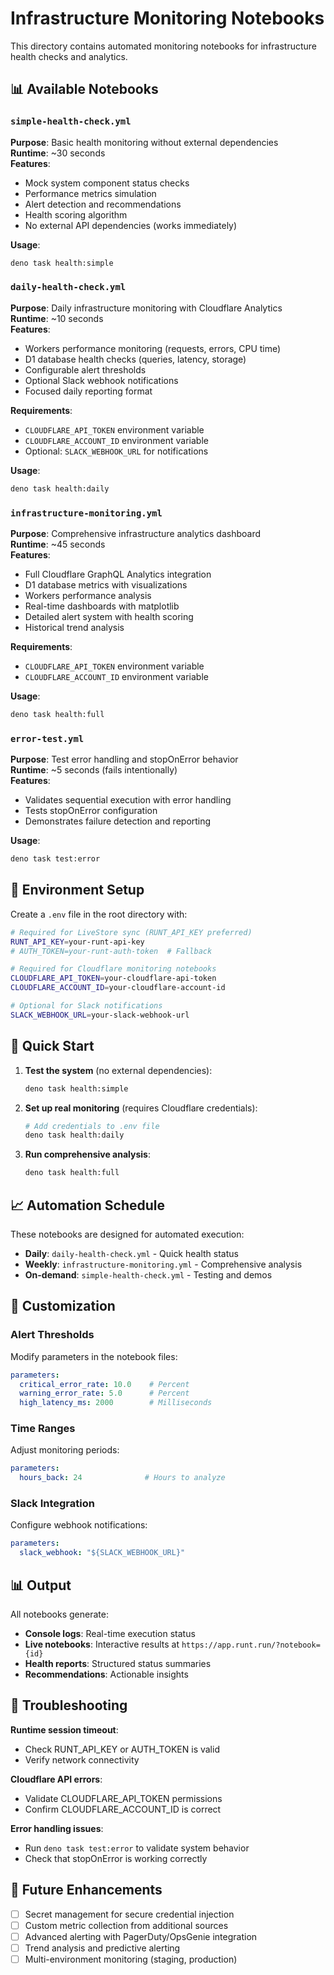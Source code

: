# Infrastructure Monitoring Notebooks

This directory contains automated monitoring notebooks for infrastructure health checks and analytics.

## 📊 Available Notebooks

### `simple-health-check.yml`
**Purpose**: Basic health monitoring without external dependencies  
**Runtime**: ~30 seconds  
**Features**:
- Mock system component status checks
- Performance metrics simulation
- Alert detection and recommendations
- Health scoring algorithm
- No external API dependencies (works immediately)

**Usage**:
```bash
deno task health:simple
```

### `daily-health-check.yml`
**Purpose**: Daily infrastructure monitoring with Cloudflare Analytics  
**Runtime**: ~10 seconds  
**Features**:
- Workers performance monitoring (requests, errors, CPU time)
- D1 database health checks (queries, latency, storage)
- Configurable alert thresholds
- Optional Slack webhook notifications
- Focused daily reporting format

**Requirements**:
- `CLOUDFLARE_API_TOKEN` environment variable
- `CLOUDFLARE_ACCOUNT_ID` environment variable
- Optional: `SLACK_WEBHOOK_URL` for notifications

**Usage**:
```bash
deno task health:daily
```

### `infrastructure-monitoring.yml`
**Purpose**: Comprehensive infrastructure analytics dashboard  
**Runtime**: ~45 seconds  
**Features**:
- Full Cloudflare GraphQL Analytics integration
- D1 database metrics with visualizations
- Workers performance analysis
- Real-time dashboards with matplotlib
- Detailed alert system with health scoring
- Historical trend analysis

**Requirements**:
- `CLOUDFLARE_API_TOKEN` environment variable
- `CLOUDFLARE_ACCOUNT_ID` environment variable

**Usage**:
```bash
deno task health:full
```

### `error-test.yml`
**Purpose**: Test error handling and stopOnError behavior  
**Runtime**: ~5 seconds (fails intentionally)  
**Features**:
- Validates sequential execution with error handling
- Tests stopOnError configuration
- Demonstrates failure detection and reporting

**Usage**:
```bash
deno task test:error
```

## 🔐 Environment Setup

Create a `.env` file in the root directory with:

```bash
# Required for LiveStore sync (RUNT_API_KEY preferred)
RUNT_API_KEY=your-runt-api-key
# AUTH_TOKEN=your-runt-auth-token  # Fallback

# Required for Cloudflare monitoring notebooks
CLOUDFLARE_API_TOKEN=your-cloudflare-api-token
CLOUDFLARE_ACCOUNT_ID=your-cloudflare-account-id

# Optional for Slack notifications
SLACK_WEBHOOK_URL=your-slack-webhook-url
```

## 🚀 Quick Start

1. **Test the system** (no external dependencies):
   ```bash
   deno task health:simple
   ```

2. **Set up real monitoring** (requires Cloudflare credentials):
   ```bash
   # Add credentials to .env file
   deno task health:daily
   ```

3. **Run comprehensive analysis**:
   ```bash
   deno task health:full
   ```

## 📈 Automation Schedule

These notebooks are designed for automated execution:

- **Daily**: `daily-health-check.yml` - Quick health status
- **Weekly**: `infrastructure-monitoring.yml` - Comprehensive analysis
- **On-demand**: `simple-health-check.yml` - Testing and demos

## 🔧 Customization

### Alert Thresholds

Modify parameters in the notebook files:

```yaml
parameters:
  critical_error_rate: 10.0    # Percent
  warning_error_rate: 5.0      # Percent
  high_latency_ms: 2000        # Milliseconds
```

### Time Ranges

Adjust monitoring periods:

```yaml
parameters:
  hours_back: 24              # Hours to analyze
```

### Slack Integration

Configure webhook notifications:

```yaml
parameters:
  slack_webhook: "${SLACK_WEBHOOK_URL}"
```

## 📊 Output

All notebooks generate:
- **Console logs**: Real-time execution status
- **Live notebooks**: Interactive results at `https://app.runt.run/?notebook={id}`
- **Health reports**: Structured status summaries
- **Recommendations**: Actionable insights

## 🐛 Troubleshooting

**Runtime session timeout**: 
- Check RUNT_API_KEY or AUTH_TOKEN is valid
- Verify network connectivity

**Cloudflare API errors**:
- Validate CLOUDFLARE_API_TOKEN permissions
- Confirm CLOUDFLARE_ACCOUNT_ID is correct

**Error handling issues**:
- Run `deno task test:error` to validate system behavior
- Check that stopOnError is working correctly

## 🔮 Future Enhancements

- [ ] Secret management for secure credential injection
- [ ] Custom metric collection from additional sources  
- [ ] Advanced alerting with PagerDuty/OpsGenie integration
- [ ] Trend analysis and predictive alerting
- [ ] Multi-environment monitoring (staging, production)
